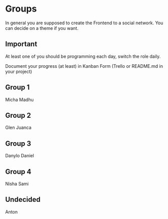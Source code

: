 # Groups

In general you are supposed to create the Frontend to a social
network. You can decide on a theme if you want.

## Important

At least one of you should be programming each day,
switch the role daily.

Document your progress (at least) in Kanban Form (Trello or
README.md in your project)

## Group 1
Micha
Madhu

## Group 2
Glen
Juanca

## Group 3
Danylo
Daniel

## Group 4
Nisha
Sami

## Undecided
Anton